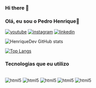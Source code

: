 ### Hi there 👋

### Olá, eu sou o Pedro Henrique👋

[![youtube](https://img.shields.io/badge/YouTube-FF0000?style=for-the-badge&logo=youtube&logoColor=white)]()
[![instagram](https://img.shields.io/badge/Instagram-E4405F?style=for-the-badge&logo=instagram&logoColor=white)](https://www.instagram.com/henrique_dev_/)
[![linkedin](https://img.shields.io/badge/LinkedIn-0077B5?style=for-the-badge&logo=linkedin&logoColor=white)](inkedin.com/in/pedro-henrique-05a09a235/)

![HenriqueDev GitHub stats](https://github-readme-stats.vercel.app/api?username=DevPedrogit&show_icons=true&theme=radical)

[![Top Langs](https://github-readme-stats.vercel.app/api/top-langs/?username=DevPedrogit&langs_count=8)](https://github.com/anuraghazra/github-readme-stats)


### Tecnologias que eu utilizo

<div style="display: inline_block"><br>
    <img src="https://img.shields.io/badge/HTML5-E34F26?style=for-the-badge&logo=html5&logoColor=white" alt="html5" align="center"/>
    <img src="https://img.shields.io/badge/CSS3-1572B6?style=for-the-badge&logo=css3&logoColor=white" alt="html5" align="center"/>
    <img src="https://img.shields.io/badge/JavaScript-F7DF1E?style=for-the-badge&logo=javascript&logoColor=black" alt="html5" align="center"/>
    <img src="https://img.shields.io/badge/Sass-CC6699?style=for-the-badge&logo=sass&logoColor=white" alt="html5" align="center"/>
    <img src="https://img.shields.io/badge/Bootstrap-563D7C?style=for-the-badge&logo=bootstrap&logoColor=white" alt="html5" align="center"/>
</div>
